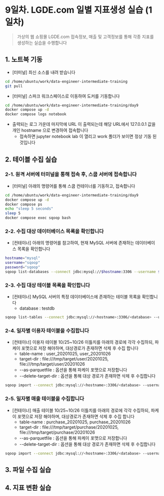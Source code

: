 # 9일차. LGDE.com 일별 지표생성 실습 (1일차)
> 가상의 웹 쇼핑몰 LGDE.com 접속정보, 매출 및 고객정보를 통해 각종 지표를 생성하는 실습을 수행합니다


## 1. 노트북 기동
* [터미널] 최신 소스를 내려 받습니다
```bash
cd /home/ubuntu/work/data-engineer-intermediate-training
git pull
```
* [터미널] 스파크 워크스페이스로 이동하여 도커를 기동합니다
```bash
cd /home/ubuntu/work/data-engineer-intermediate-training/day9
docker compose up -d
docker compose logs notebook
```
* 출력되는 로그 가운데 마지막에 URL 이 출력되는데 해당 URL에서 127.0.0.1 값을 개인 hostname 으로 변경하여 접속합니다
  * 접속하면 jupyter notebook lab 이 열리고 work 폴더가 보이면 정상 기동 된 것입니다


## 2. 테이블 수집 실습

### 2-1. 원격 서버에 터미널을 통해 접속 후, 스쿱 서버에 접속합니다
* [터미널] 아래의 명령어를 통해 스쿱 컨테이너를 기동하고, 접속합니다
```bash
cd /home/ubuntu/work/data-engineer-intermediate-training/day9
docker compose up -d
docker compose ps
echo "sleep 5 seconds"
sleep 5
docker compose exec sqoop bash
```

### 2-2. 수집 대상 데이터베이스 목록을 확인합니다
* [컨테이너] 아래의 명령어를 참고하여, 현재 MySQL 서버에 존재하는 데이터베이스 목록을 확인합니다
```bash
hostname="mysql"
username="sqoop"
password="sqoop"
sqoop list-databases --connect jdbc:mysql://$hostname:3306 --username $username --password $password
```

### 2-3. 수집 대상 테이블 목록을 확인합니다
* [컨테이너] MySQL 서버의 특정 데이터베이스에 존재하는 테이블 목록을 확인합니다
  - database : testdb
```bash
sqoop list-tables --connect jdbc:mysql://<hostname>:3306/<database> --username <username> --password <password>
```

### 2-4. 일자별 이용자 테이블을 수집합니다
* [컨테이너] 이용자 테이블 10/25~10/26 이틀치를 아래의 경로에 각각 수집하되, 파케이 포맷으로 저장 해야하며, 대상경로가 존재하면 삭제 후 수집 합니다
  - table-name : user\_20201025, user\_20201026
  - target-dir : file:///tmp/target/user/20201025, file:///tmp/target/user/20201026
  - --as-parquetfile : 옵션을 통해 파케이 포맷으로 저장합니다
  - --delete-target-dir	: 옵션을 통해 대상 경로가 존재하면 삭제 후 수집합니다
```bash
sqoop import --connect jdbc:mysql://<hostname>:3306/<database> --username <username> --password <password> --table <table-name> --target-dir <target-dir> --as-parquetfile --delete-target-dir	
```

### 2-5. 일자별 매출 테이블을 수집합니다
* [컨테이너] 매출 테이블 10/25~10/26 이틀치를 아래의 경로에 각각 수집하되, 파케이 포맷으로 저장 해야하며, 대상경로가 존재하면 삭제 후 수집 합니다
  - table-name : purchase\_20201025, purchase\_20201026
  - target-dir : file:///tmp/target/purchase/20201025, file:///tmp/target/purchase/20201026
  - --as-parquetfile : 옵션을 통해 파케이 포맷으로 저장합니다
  - --delete-target-dir	: 옵션을 통해 대상 경로가 존재하면 삭제 후 수집합니다
```bash
sqoop import --connect jdbc:mysql://<hostname>:3306/<database> --username <username> --password <password> --table <table-name> --target-dir <target-dir> --as-parquetfile --delete-target-dir	
```


## 3. 파일 수집 실습


## 4. 지표 변환 실습


